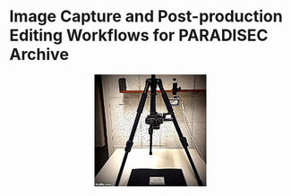 # Image Capture and Post-production Editing Workflows for PARADISEC Archive

<p align="center">
  <img width="200" src="images/tripod.GIF">
</p>
